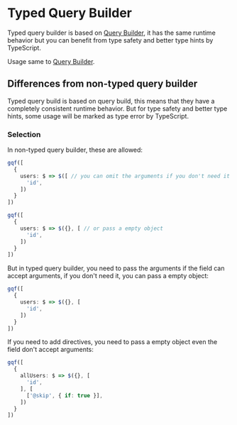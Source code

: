 # Typed Query Builder

Typed query builder is based on [Query Builder](../core/), it has the same runtime behavior but you can benefit from type safety and better type hints by TypeScript.

Usage same to [Query Builder](../core/).

## Differences from non-typed query builder

Typed query build is based on query build, this means that they have a completely consistent runtime behavior. But for type safety and better type hints, some usage will be marked as type error by TypeScript.

### Selection

In non-typed query builder, these are allowed:

```ts
gqf([
  {
    users: $ => $([ // you can omit the arguments if you don't need it
      'id',
    ])
  }
])

gqf([
  {
    users: $ => $({}, [ // or pass a empty object
      'id',
    ])
  }
])
```

But in typed query builder, you need to pass the arguments if the field can accept arguments, if you don't need it, you can pass a empty object:

```ts
gqf([
  {
    users: $ => $({}, [
      'id',
    ])
  }
])
```

If you need to add directives, you need to pass a empty object even the field don't accept arguments:

```ts
gqf([
  {
    allUsers: $ => $({}, [
      'id',
    ], [
      ['@skip', { if: true }],
    ])
  }
])
```
